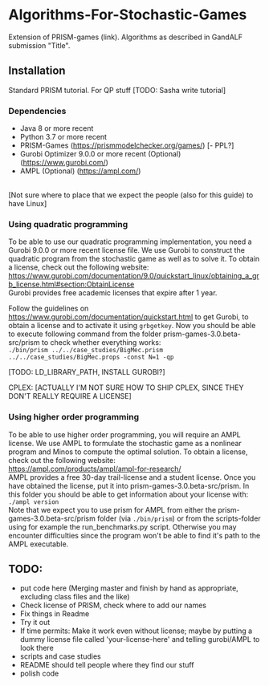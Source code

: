 # Algorithms-For-Stochastic-Games

Extension of PRISM-games (link).
Algorithms as described in GandALF submission "Title".

## Installation

Standard PRISM tutorial.
For QP stuff [TODO: Sasha write tutorial]

### Dependencies
- Java 8 or more recent
- Python 3.7 or more recent
- PRISM-Games (https://prismmodelchecker.org/games/)
[- PPL?]
- Gurobi Optimizer 9.0.0 or more recent (Optional) (https://www.gurobi.com/)
- AMPL (Optional) (https://ampl.com/)

<br/>[Not sure where to place that we expect the people (also for this guide) to have Linux]
### Using quadratic programming
To be able to use our quadratic programming implementation, you need a Gurobi 9.0.0 or more recent license file. We use Gurobi to construct the quadratic program from the stochastic game as well as to solve it.
To obtain a license, check out the following website:<br/>
https://www.gurobi.com/documentation/9.0/quickstart_linux/obtaining_a_grb_license.html#section:ObtainLicense<br/>
Gurobi provides free academic licenses that expire after 1 year.

Follow the guidelines on https://www.gurobi.com/documentation/quickstart.html to get Gurobi, to obtain a license and to activate it using `grbgetkey`.
Now you should be able to execute following command from the folder prism-games-3.0.beta-src/prism to check whether everything works:<br/>
`./bin/prism ../../case_studies/BigMec.prism ../../case_studies/BigMec.props -const N=1 -qp`

[TODO: LD_LIBRARY_PATH, INSTALL GUROBI?]

CPLEX:
[ACTUALLY I'M NOT SURE HOW TO SHIP CPLEX, SINCE THEY DON'T REALLY REQUIRE A LICENSE]

### Using higher order programming
To be able to use higher order programming, you will require an AMPL license. We use AMPL to formulate the stochastic game as a nonlinear program and Minos to compute the optimal solution.
To obtain a license, check out the following website:<br/>
https://ampl.com/products/ampl/ampl-for-research/<br/>
AMPL provides a free 30-day trail-license and a student license. Once you have obtained the license, put it into prism-games-3.0.beta-src/prism. In this folder you should be able to get information about your license with:<br/>
`./ampl version`<br/>
Note that we expect you to use prism for AMPL from either the prism-games-3.0.beta-src/prism folder (via `./bin/prism`) or from the scripts-folder using for example the run_benchmarks.py script. Otherwise you may encounter difficulties since the program won't be able to find it's path to the AMPL executable.

## TODO:
- put code here (Merging master and finish by hand as appropriate, excluding class files and the like)
- Check license of PRISM, check where to add our names
- Fix things in Readme
- Try it out
- If time permits: Make it work even without license; maybe by putting a dummy license file called 'your-license-here' and telling gurobi/AMPL to look there
- scripts and case studies
- README should tell people where they find our stuff
- polish code
